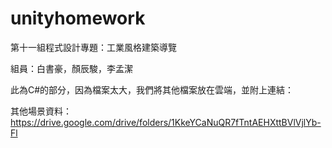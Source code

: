 # unityhomework

第十一組程式設計專題：工業風格建築導覽

組員：白書豪，顏辰駿，李孟潔

此為C#的部分，因為檔案太大，我們將其他檔案放在雲端，並附上連結：

其他場景資料：https://drive.google.com/drive/folders/1KkeYCaNuQR7fTntAEHXttBVlVjlYb-Fl
